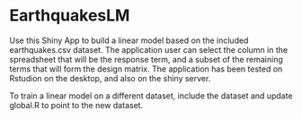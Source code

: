 # EarthquakesLM

Use this Shiny App to build a linear model based on the included earthquakes.csv dataset. The application user can select the column in the spreadsheet that will be the response term, and a subset of the remaining terms that will form the design matrix. The application has been tested on Rstudion on the desktop, and also on the shiny server. 

To train a linear model on a different dataset, include the dataset and update global.R to point to the new dataset.

